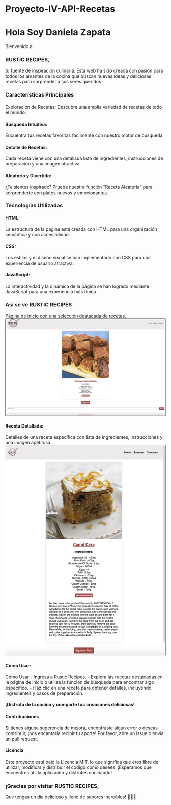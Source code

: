 # Proyecto-IV-API-Recetas

<h1>Hola Soy Daniela Zapata</h1>

Bienvenido a: <h3>RUSTIC RECIPES,</h3> tu fuente de inspiración culinaria. Esta web ha sido creada con pasión para todos los amantes de la cocina que buscan nuevas ideas y deliciosas recetas para sorprender a sus seres queridos.

<h3>Características Principales</h3>
<h4></h4>Exploración de Recetas: Descubre una amplia variedad de recetas de todo el mundo.

<h4>Búsqueda Intuitiva:</h4> Encuentra tus recetas favoritas fácilmente con nuestro motor de búsqueda.
<h4>Detalle de Recetas:</h4> Cada receta viene con una detallada lista de ingredientes, instrucciones de preparación y una imagen atractiva.
<h4>Aleatorio y Divertido:</h4> ¿Te sientes inspiradx? Prueba nuestra función "Receta Aleatoria" para sorprenderte con platos nuevos y emocionantes.

<h3>Tecnologías Utilizadas</h3>
<h4>HTML:</h4> La estructura de la página está creada con HTML para una organización semántica y con accesibilidad.
<h4>CSS:</h4> Los estilos y el diseño visual se han implementado con CSS para una experiencia de usuario atractiva.
<h4>JavaScript:</h4> La interactividad y la dinámica de la página se han logrado mediante JavaScript para una experiencia más fluida.

<h3>Así se ve RUSTIC RECIPES</h3>
Página de inicio con una selección destacada de recetas.
<img src="./rusticrecipesweb.png" alt="rustic recipes web">

<h4>Receta Detallada:</h4>
Detalles de una receta específica con lista de ingredientes, instrucciones y una imagen apetitosa.
<img src="./rusticrecipeswebinstructions.png" alt="rustic recipes web instructions">

<h4>Cómo Usar:</h4>
Cómo Usar
- Ingresa a Rustic Recipes.
- Explora las recetas destacadas en la página de inicio o utiliza la función de búsqueda para encontrar algo específico.
- Haz clic en una receta para obtener detalles, incluyendo ingredientes y pasos de preparación.

<h4>¡Disfruta de la cocina y comparte tus creaciones deliciosas!</h4>

<h4>Contribuciones</h4>
Si tienes alguna sugerencia de mejora, encontraste algún error o deseas contribuir, ¡nos encantaría recibir tu aporte! Por favor, abre un issue o envía un pull request.

<h4>Licencia</h4>
Este proyecto está bajo la Licencia MIT, lo que significa que eres libre de utilizar, modificar y distribuir el código como desees. ¡Esperamos que encuentres útil la aplicación y disfrutes cocinando!

<h3>¡Gracias por visitar RUSTIC RECIPES,</h3>Que tengas un día delicioso y lleno de sabores increíbles! 🍳🌮🍰

